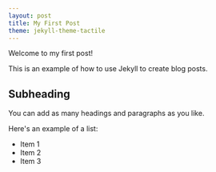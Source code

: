 ```yaml
---
layout: post
title: My First Post
theme: jekyll-theme-tactile
---
```


<p>Welcome to my first post!</p>

<p>This is an example of how to use Jekyll to create blog posts.</p>

<h2>Subheading</h2>

<p>You can add as many headings and paragraphs as you like.</p>

<p>Here's an example of a list:</p>

<ul>
  <li>Item 1</li>
  <li>Item 2</li>
  <li>Item 3</li>
</ul>
